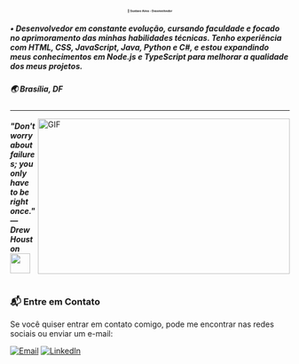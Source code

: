 ## <p align="center" style="font-size:5px;"> 🚀 **Gustavo Aires** - Desenvolvedor</p>

#####  • Desenvolvedor em constante evolução, cursando faculdade e focado no aprimoramento das minhas habilidades técnicas. Tenho experiência com HTML, CSS, JavaScript, Java, Python e C#, e estou expandindo meus conhecimentos em Node.js e TypeScript para melhorar a qualidade dos meus projetos.
#####  🌏 Brasília, DF
--- 
<img align="right" alt="GIF" src="https://cdn.discordapp.com/attachments/807755297606467634/812164134468452392/482ff37c43387b76de1161edb4d04977.gif" height="280px" width="454px">

##### "Don't worry about failures; you only have to be right once." — Drew Houston<img src="https://cdn.discordapp.com/emojis/795323206595641415.gif?v=1" width="36px">  

#

### 📬 **Entre em Contato**

Se você quiser entrar em contato comigo, pode me encontrar nas redes sociais ou enviar um e-mail:

[![Email](https://img.shields.io/badge/Email-aires.networks%40gmail.com-blue?style=for-the-badge)](mailto:aires.networks@gmail.com)
[![LinkedIn](https://img.shields.io/badge/LinkedIn-Gustavo%20Aires-blue?style=for-the-badge&logo=linkedin)](https://www.linkedin.com/in/gustavonet)
